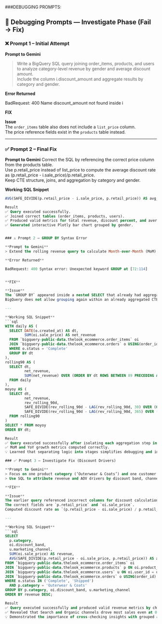 ###DEBUGGING PROMPTS:

## 🧩 Debugging Prompts — Investigate Phase (Fail → Fix)

### ❌ Prompt 1 – Initial Attempt
**Prompt to Gemini**
> Write a BigQuery SQL query joining order_items, products, and users to analyze category-level revenue by gender and average discount amount.  
> Include the column i.discount_amount and aggregate results by category and gender.

**Error Returned**

BadRequest: 400 Name discount_amount not found inside i

**FIX**


**Issue**  
The `order_items` table also does not include a `list_price` column.  
The price reference fields exist in the `products` table instead.

---

### ✅ Prompt 2 – Final Fix
**Prompt to Gemini**
 Correct the SQL by referencing the correct price column from the products table.  
 Use p.retail_price instead of list_price to compute the average discount rate as (p.retail_price - i.sale_price)/p.retail_price.  
 Keep CTE structure, joins, and aggregation by category and gender.

**Working SQL Snippet**
```sql
AVG(SAFE_DIVIDE(p.retail_price - i.sale_price, p.retail_price)) AS avg_discount_rate

Result
✅ Query executed successfully.
✅ Joined correct tables (order_items, products, users).
✅ Produced valid metrics for total revenue, discount percent, and average order value by gender and category.
✅ Generated interactive Plotly bar chart grouped by gender.


### ⚠️ Prompt 2 – GROUP BY Syntax Error  

**Prompt to Gemini**  
> Extend the rolling revenue query to calculate Month-over-Month (MoM) and Year-over-Year (YoY) growth using window functions and multiple CTEs.  

**Error Returned**

BadRequest: 400 Syntax error: Unexpected keyword GROUP at [72:114]


**FIX**  

**Issue**  
The `GROUP BY` appeared inside a nested SELECT that already had aggregated fields.  
BigQuery does not allow grouping again within an already aggregated CTE.  

---

**Working SQL Snippet**  
```sql
WITH daily AS (
  SELECT DATE(o.created_at) AS dt,
         SUM(oi.sale_price) AS net_revenue
  FROM `bigquery-public-data.thelook_ecommerce.order_items` oi
  JOIN `bigquery-public-data.thelook_ecommerce.orders` o USING(order_id)
  WHERE o.status = 'Complete'
  GROUP BY dt
),
rolling90 AS (
  SELECT dt,
         net_revenue,
         SUM(net_revenue) OVER (ORDER BY dt ROWS BETWEEN 89 PRECEDING AND CURRENT ROW) AS rev_rolling_90d
  FROM daily
),
moyoy AS (
  SELECT dt,
         net_revenue,
         rev_rolling_90d,
         SAFE_DIVIDE(rev_rolling_90d - LAG(rev_rolling_90d, 30) OVER (ORDER BY dt), LAG(rev_rolling_90d, 30) OVER (ORDER BY dt)) AS mom_growth,
         SAFE_DIVIDE(rev_rolling_90d - LAG(rev_rolling_90d, 365) OVER (ORDER BY dt), LAG(rev_rolling_90d, 365) OVER (ORDER BY dt)) AS yoy_growth
  FROM rolling90
)
SELECT * FROM moyoy
ORDER BY dt;

Result
✅ Query executed successfully after isolating each aggregation step into its own CTE.
✅ MoM and YoY growth metrics computed correctly.
💡 Learned that separating logic into stages simplifies debugging and improves clarity.

### ✅ Prompt 3 – Investigate Fix (Discount Drivers)  

**Prompt to Gemini**  
> Focus on one product category (‘Outerwear & Coats’) and one customer segment (‘Female’).  
> Use SQL to attribute revenue and AOV drivers by discount band, channel, and region.  

**FIX**  

**Issue**  
The earlier query referenced incorrect columns for discount calculation.  
The correct fields are `p.retail_price` and `oi.sale_price`.  
Computed discount rate as `(p.retail_price - oi.sale_price) / p.retail_price` and joined necessary tables.  

---

**Working SQL Snippet**  
```sql
SELECT 
  p.category,
  oi.discount_band,
  u.marketing_channel,
  SUM(oi.sale_price) AS revenue,
  AVG(SAFE_DIVIDE(p.retail_price - oi.sale_price, p.retail_price)) AS avg_discount_rate
FROM `bigquery-public-data.thelook_ecommerce.order_items` oi
JOIN `bigquery-public-data.thelook_ecommerce.products` p ON oi.product_id = p.id
JOIN `bigquery-public-data.thelook_ecommerce.users` u ON oi.user_id = u.id
JOIN `bigquery-public-data.thelook_ecommerce.orders` o USING(order_id)
WHERE o.status IN ('Complete', 'Shipped')
  AND p.category = 'Outerwear & Coats'
GROUP BY p.category, oi.discount_band, u.marketing_channel
ORDER BY revenue DESC;

Result
✅ Query executed successfully and produced valid revenue metrics by channel and discount band.
✅ Revealed that Search and Organic channels drove most sales even at 0% discount — disproving AI’s earlier claim that discounts increased revenue.
💡 Demonstrated the importance of cross-checking insights with grouped and filtered breakdowns.




